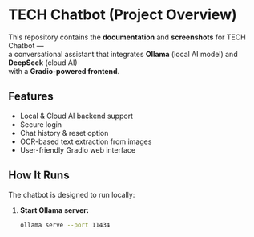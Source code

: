 # TECH Chatbot (Project Overview)

This repository contains the **documentation** and **screenshots** for TECH Chatbot —  
a conversational assistant that integrates **Ollama** (local AI model) and **DeepSeek** (cloud AI)  
with a **Gradio-powered frontend**.

## Features
- Local & Cloud AI backend support
- Secure login
- Chat history & reset option
- OCR-based text extraction from images
- User-friendly Gradio web interface

## How It Runs
The chatbot is designed to run locally:

1. **Start Ollama server:**
   ```bash
   ollama serve --port 11434
